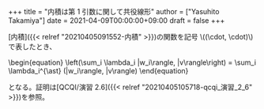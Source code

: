 +++
title = "内積は第 1 引数に関して共役線形"
author = ["Yasuhito Takamiya"]
date = 2021-04-09T00:00:00+09:00
draft = false
+++

[内積]({{< relref "20210405091552-内積" >}})の関数を記号 \\((\cdot, \cdot)\\) で表したとき、

\begin{equation}
  \left(\sum\_i \lambda\_i |w\_i\rangle, |v\rangle\right) = \sum\_i \lambda\_i^{\ast} (|w\_i\rangle, |v\rangle)
\end{equation}

となる。証明は[QCQI/演習 2.6]({{< relref "20210405105718-qcqi_演習_2_6" >}})を参照。
